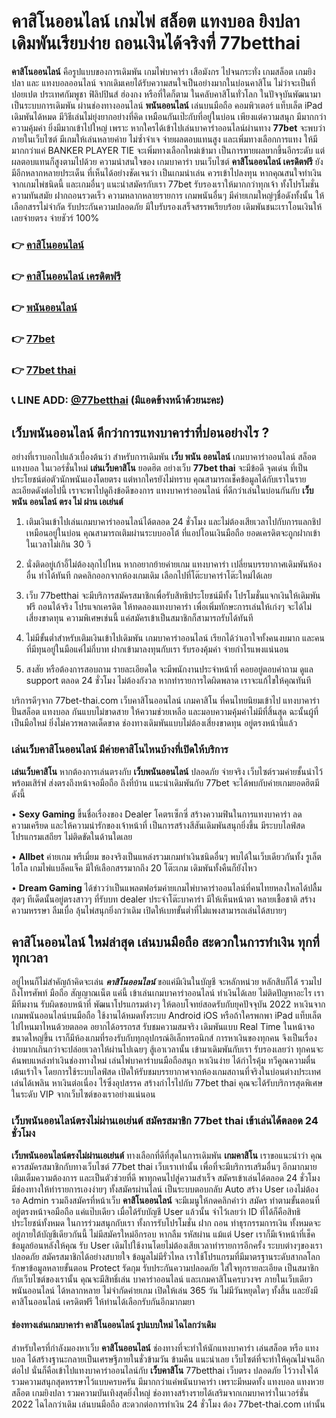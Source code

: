 # คาสิโนออนไลน์ เกมไพ่ สล็อต แทงบอล ยิงปลา เดิมพันเรียบง่าย ถอนเงินได้จริงที่ 77betthai
**คาสิโนออนไลน์** คือรูปแบบของการเดิมพัน เกมไพ่บาคาร่า เสือมังกร ไปจนกระทั่ง เกมสล็อต เกมยิงปลา และ แทงบอลออนไลน์ จากเดิมเคยได้รับความสนใจเป็นอย่างมากในบ่อนคาสิโน ไม่ว่าจะเป็นที่ปอยเปต ประเทศกัมพูชา ฟิลิปปินส์ ฮ่องกง หรือที่ใดก็ตาม ในคลับคาสิโนทั่วโลก ในปัจจุบันพัฒนามาเป็นระบบการเดิมพัน ผ่านช่องทางออนไลน์ **พนันออนไลน์** เล่นบนมือถือ คอมพิวเตอร์ แท็บเล็ต iPad เดิมพันได้หมด มีวิธีเล่นไม่ยุ่งยากอย่างที่คิด เหมือนกันเป๊ะกับที่อยู่ในบ่อน เพียงแต่ความสนุก มีมากกว่า ความคุ้มค่า ยิ่งมีมากเข้าไปใหญ่ เพราะ หากใครได้เข้าไปเล่นบาคาร่าออนไลน์ผ่านทาง **77bet** จะพบว่าภายในเว็บไซต์ มีเกมให้เล่นหลายค่าย ไม่ซ้ำจำเจ จ่ายผลตอบแทนสูง และเพิ่มทางเลือกการแทง ให้มีมากกว่าแค่ BANKER PLAYER TIE จะเพิ่มทางเลือกใหม่เข้ามา เป็นการทายผลยากขึ้นอีกระดับ แต่ผลตอบแทนก็สูงตามไปด้วย ความน่าสนใจของ เกมบาคาร่า บนเว็บไซต์ **คาสิโนออนไลน์ เครดิตฟรี** ยังมีอีกหลากหลายประเด็น ที่เห็นได้อย่างชัดเจนว่า เป็นเกมน่าเล่น ควรเข้าไปลงทุน หากคุณสนใจทำเงินจากเกมไพ่ชนิดนี้ และเกมอื่นๆ แนะนำสมัครกับเรา 77bet รับรองเราให้มากกว่าทุกเจ้า ทั้งโปรโมชั่น ความทันสมัย ฝากถอนรวดเร็ว ความหลากหลายรายการ เกมพนันอื่นๆ มีค่ายเกมใหญ่ๆชื่อดังทั้งนั้น ให้เลือกสรรไม่จำกัด รับประกันความปลอดภัย มีใบรับรองเสร็จสรรพเรียบร้อย เดิมพันชนะเราโอนเงินให้เลยจ่ายตรง จ่ายชัวร์ 100%

### 👉 [คาสิโนออนไลน์](https://77bet-thai.com)
### 👉 [คาสิโนออนไลน์ เครดิตฟรี](https://77bet-thai.com)
### 👉 [พนันออนไลน์](https://77bet-thai.com)
### 👉 [77bet](https://77bet-thai.com)
### 👉 [77bet thai](https://77bet-thai.com)

### 📞 LINE ADD: [@77betthai](https://line.me/R/ti/p/@77betthai) (มีแอดข้างหน้าด้วยนะคะ)

## เว็บพนันออนไลน์ ดีกว่าการแทงบาคาร่าที่บ่อนอย่างไร ?
อย่างที่เราบอกไปแล้วเบื้องต้นว่า สำหรับการเดิมพัน **เว็บ พนัน ออนไลน์** เกมบาคาร่าออนไลน์ สล็อต แทงบอล ในเวอร์ชั่นใหม่ **เล่นเว็บคาสิโน** ยอดฮิต อย่างเว็บ **77bet thai** จะมีข้อดี จุดเด่น ที่เป็นประโยชน์ต่อตัวนักพนันเองโดยตรง แต่หากใครยังไม่ทราบ คุณสามารถเช็คข้อมูลได้กับเราในรายละเอียดดังต่อไปนี้ เราจะพาไปดูถึงข้อดีของการ แทงบาคาร่าออนไลน์ ที่ดีกว่าเล่นในบ่อนกันกับ **เว็บ พนัน ออนไลน์ ตรง ไม่ ผ่าน เอเย่นต์**

1. เติมเงินเข้าไปเล่นเกมบาคาร่าออนไลน์ได้ตลอด 24 ชั่วโมง และไม่ต้องเสียเวลาไปกับการแลกชิปเหมือนอยู่ในบ่อน คุณสามารถเติมผ่านระบบออโต้ ที่แอปโอนเงินมือถือ ยอดเครดิตจะถูกฝากเข้าในเวลาไม่เกิน 30 วิ

2. นั่งติดอยู่เก้าอี้ไม่ต้องลุกไปไหน หากอยากย้ายค่ายเกม แทงบาคาร่า เปลี่ยนบรรยากาศเดิมพันห้องอื่น ทำได้ทันที กดคลิกออกจากห้องเกมเดิม เลือกไปที่โต๊ะบาคาร่าโต๊ะใหม่ได้เลย

3. เว็บ 77betthai จะมีบริการสมัครสมาชิกเพื่อรับสิทธิประโยชน์มีทั้ง โปรโมชั่นแจกเงินให้เดิมพันฟรี ถอนได้จริง โปรแจกเครดิต ให้ทดลองแทงบาคาร่า เพื่อเพิ่มทักษะการเล่นให้เก่งๆ จะได้ไม่เสี่ยงขาดทุน ความพิเศษเช่นนี้ แค่สมัครเข้าเป็นสมาชิกก็สามารถรับได้ทันที

4. ไม่มีขั้นต่ำสำหรับเติมเงินเข้าไปเดิมพัน เกมบาคาร่าออนไลน์ เรียกได้ว่าเอาใจทั้งคนงบมาก และคนที่มีทุนอยู่ในมือแค่ไม่กี่บาท ฝากเข้ามาลงทุนกับเรา รับรองคุ้มค่า จ่ายกำไรแพงแน่นอน

5. สงสัย หรือต้องการสอบถาม รายละเอียดใด จะมีพนักงานประจำหน้าที่ คอยอยู่ตอบคำถาม ดูแล support ตลอด 24 ชั่วโมง ไม่ต้องกังวล หากทำรายการใดผิดพลาด เราจะแก้ไขให้คุณทันที

บริการดีๆจาก 77bet-thai.com เว็บคาสิโนออนไลน์ เกมคาสิโน ที่คนไทยนิยมเข้าไป แทงบาคาร่า ปั่นสล็อต แทงบอล กันแบบไม่ขาดสาย ให้ความช่วยเหลือ และมอบความคุ้มค่าไม่มีที่สิ้นสุด ฉะนั้นผู้ที่เป็นมือใหม่ ยิ่งไม่ควรพลาดเด็ดขาด ช่องทางเดิมพันแบบไม่ต้องเสี่ยงขาดทุน อยู่ตรงหน้านี้แล้ว

### เล่นเว็บคาสิโนออนไลน์ มีค่ายคาสิโนไหนบ้างที่เปิดให้บริการ
**เล่นเว็บคาสิโน** หากต้องการเล่นตรงกับ **เว็บพนันออนไลน์** ปลอดภัย จ่ายจริง เว็บไซต์รวมค่ายชั้นนำไว้พร้อมเสิร์ฟ ส่งตรงถึงหน้าจอมือถือ ถึงที่บ้าน แนะนำเดิมพันกับ 77bet จะได้พบกับค่ายเกมยอดฮิตมีดังนี้

•	**Sexy Gaming** ขึ้นชื่อเรื่องของ Dealer โคตรเซ็กซี่ สร้างความฟินในการแทงบาคาร่า ลดความเครียด และให้ความน่ารักของเจ้าหน้าที่ เป็นการสร้างสีสันเดิมพันสนุกยิ่งขึ้น มีระบบไลฟ์สด โปรแกรมเสถียร ไม่ติดขัดในด้านใดเลย

•	**Allbet** ค่ายเกม พรีเมี่ยม ของจริงเป็นแหล่งรวมเกมทำเงินชนิดอื่นๆ พบได้ในเว็บเดียวกันทั้ง รูเล็ต ไฮโล เกมไพ่แบล็คแจ็ค มีให้เลือกสรรมากถึง 20 โต๊ะเกม เดิมพันทั้งคืนก็ยังไหว

•	**Dream Gaming** ได้ข่าวว่าเป็นแพลตฟอร์มค่ายเกมไพ่บาคาร่าออนไลน์ที่คนไทยหลงใหลได้ปลื้มสุดๆ ทีเด็ดนั้นอยู่ตรงสาวๆ ที่รับบท dealer ประจำโต๊ะบาคาร่า มีให้เห็นหน้าตา หลายเชื้อชาติ สร้างความหรรษา ลืมเบื่อ ลุ้นไพ่สนุกยิ่งกว่าเดิม เปิดให้เบทขั้นต่ำที่ไม่แพงสามารถเล่นได้สบายๆ

## คาสิโนออนไลน์ ใหม่ล่าสุด เล่นบนมือถือ สะดวกในการทำเงิน ทุกที่ ทุกเวลา
อยู่ไหนก็ไม่สำคัญถ้าคิดจะเล่น ***คาสิโนออนไลน์*** ขอแค่มีเงินในบัญชี จะหลักหน่วย หลักสิบก็ได้ รวมไปถึงโทรศัพท์ มือถือ สัญญาณเน็ต แค่นี้ เข้าเล่นเกมบาคาร่าออนไลน์ ทำเงินได้เลย ไม่ติดปัญหาอะไร เรามีทีมงาน รับผิดชอบหน้าที่ พัฒนาโปรแกรมต่างๆ ให้ตอบโจทย์สอดรับกับยุคปัจจุบัน 2022 หาเงินจากเกมพนันออนไลน์บนมือถือ ใช้งานได้หมดทั้งระบบ Android iOS หรือถ้าใครพกพา iPad แท็บเล็ต ไปไหนมาไหนด้วยตลอด อยากได้อรรถรส รับชมความสมจริง เดิมพันแบบ Real Time ในหน้าจอขนาดใหญ่ขึ้น เราก็มีห้องเกมที่รองรับกับทุกอุปกรณ์อิเล็กทรอนิกส์ การหาเงินของทุกคน จึงเป็นเรื่องง่ายมากเกินกว่าจะปล่อยเวลาให้ผ่านไปเฉยๆ สู้เอาเวลานั้น เข้ามาเดิมพันกับเรา รับรองเลยว่า ทุกคนจะค้นพบแหล่งทำเงินช่องทางใหม่ เล่นไพ่บาคาร่าบนมือถือสนุก หาเงินง่าย ได้กำไรคุ้ม ทวีคูณความตื่นเต้นเร้าใจ โดยการใช้ระบบไลฟ์สด เปิดให้รับชมบรรยากาศจากห้องเกมสถานที่จริงในบ่อนต่างประเทศ เล่นได้เพลิน หาเงินต่อเนื่อง ไร้ซึ่งอุปสรรค สร้างกำไรไปกับ 77bet thai คุณจะได้รับบริการสุดพิเศษในระดับ VIP จากเว็บไซต์ของเราอย่างแน่นอน

### เว็บพนันออนไลน์ตรงไม่ผ่านเอเย่นต์ สมัครสมาชิก 77bet thai เข้าเล่นได้ตลอด 24 ชั่วโมง
**เว็บพนันออนไลน์ตรงไม่ผ่านเอเย่นต์** ทางเลือกที่ดีที่สุดในการเดิมพัน **เกมคาสิโน** เราขอแนะนำว่า คุณควรสมัครสมาชิกกับทางเว็บไซต์ 77bet thai เว็บเราเท่านั้น เพื่อที่จะมีบริการเสริมอื่นๆ อีกมากมาย เติมเต็มความต้องการ และเป็นตัวช่วยที่ดี พาทุกคนไปสู่ความสำเร็จ สมัครเข้าเล่นได้ตลอด 24 ชั่วโมง มีช่องทางให้ทำรายการเองง่ายๆ ทั้งสมัครผ่านไลน์ เป็นระบบตอบกลับ Auto สร้าง User เองไม่ต้องรอ Admin รวมถึงสมัครที่หน้าเว็บ **คาสิโนออนไลน์** จะมีเมนูให้กดคลิกคำว่า สมัคร ทำตามขั้นตอนที่อยู่ตรงหน้าจอมือถือ แค่แป๊บเดียว เมื่อได้รับบัญชี User แล้วนั้น จำไว้เลยว่า ID ที่ได้ก็คือสิทธิประโยชน์ทั้งหมด ในการร่วมสนุกกับเรา ทั้งการรับโปรโมชั่น ฝาก ถอน ทำธุรกรรมการเงิน ทั้งหมดจะอยู่ภายใต้บัญชีเดียวกันนี้ ไม่มีสมัครใหม่อีกรอบ หากลืม รหัสผ่าน แม้แต่ User เราก็มีเจ้าหน้าที่เช็คข้อมูลย้อนหลังให้คุณ รับ User เดิมไปใช้งานโดยไม่ต้องเสียเวลาทำรายการอีกครั้ง ระบบต่างๆของเรา ปลอดภัย สมัครสมาชิกได้อย่างสบายใจ ข้อมูลไม่มีรั่วไหล เราใช้โปรแกรมที่มีมาตรฐานระดับสากลโลก รักษาข้อมูลหลายขั้นตอน Protect รัดกุม รับประกันความปลอดภัย ใส่ใจทุกรายละเอียด เป็นสมาชิกกับเว็บไซต์ของเรานั้น คุณจะมีสิทธิ์เล่น บาคาร่าออนไลน์ และเกมคาสิโนครบวงจร ภายในเว็บเดียว พนันออนไลน์ ได้หลากหลาย ไม่จำกัดค่ายเกม เปิดให้เล่น 365 วัน ไม่มีวันหยุดใดๆ ทั้งสิ้น และยังมี คาสิโนออนไลน์ เครดิตฟรี ให้ท่านได้เลือกรับกันอีกมากมยา

#### ช่องทางเล่นเกมบาคาร่า คาสิโนออนไลน์ รูปแบบใหม่ ไฉไลกว่าเดิม
สำหรับใครที่กำลังมองหาเว็บ **คาสิโนออนไลน์** ช่องทางที่จะทำให้นักแทงบาคาร่า เล่นสล็อต หรือ แทงบอล ได้สร้างฐานะกลายเป็นเศรษฐีภายในชั่วข้ามวัน ข้ามคืน แนะนำเลย เว็บไซต์ที่จะทำให้คุณไม่จนอีกต่อไป นั่นก็คือเข้าไปแทงบาคาร่าออนไลน์กับ **เว็บคาสิโน** 77betthai เว็บตรง ปลอดภัย ไว้วางใจได้ รวมความสนุกสุดหรรษาไว้แบบครบครัน มีมากกว่าแค่พนันบาคาร่า เพราะมีหมดทั้ง แทงบอล แทงหวย สล็อต เกมยิงปลา รวมความบันเทิงสุดยิ่งใหญ่ ช่องทางสร้างรายได้เสริมจากเกมบาคาร่าในเวอร์ชั่น 2022 ไฉไลกว่าเดิม เล่นบนมือถือ สะดวกต่อการทำเงิน 24 ชั่วโมง ต้อง 77bet-thai.com เท่านั้น
